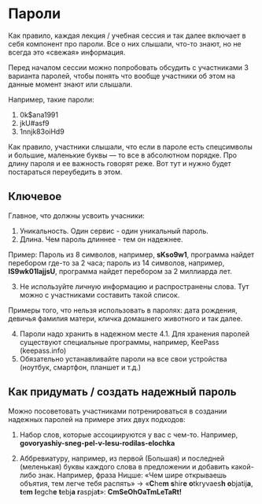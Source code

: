 # Пароли
Как правило, каждая лекция / учебная сессия и так далее включает в себя компонент про пароли. Все о них слышали, что-то знают, но не всегда это «свежая» информация.

Перед началом сессии можно попробовать обсудить с участниками 3 варианта паролей, чтобы понять что вообще участники об этом на данные момент знают или слышали.

Например, такие пароли:
1. 0k$ana1991
2. jkU#asf9
3. 1nnjk83oiHd9

Как правило, участники слышали, что если в пароле есть спецсимволы и большие, маленькие буквы — то все в абсолютном порядке. Про длину пароля и ее важность говорят реже. Вот тут и нужно будет постараться переубедить в этом.

## Ключевое
Главное, что должны усвоить учасники:
1. Уникальность. Один сервис - один уникальный пароль.
2. Длина. Чем пароль длиннее - тем он надежнее.

Пример:
Пароль из 8 символов, например, **sKso9w1**, программа найдет перебором где-то за 2 часа; пароль из 14 символов, например, **IS9wk01lajjsU**, программа найдет перебором за 2 миллиарда лет.

3. Не используйте личную информацию и распространены слова.
Тут можно с участниками составить такой список.

Примеры того, что нельзя использовать в паролях:
дата рождения, девичья фамилия матери, кличка домашнего животного и так далее.

4. Пароли надо хранить в надежном месте
  4.1. Для хранения паролей существуют специальные программы, например, KeePass (keepass.info)
5. Обязательно устанавливайте пароли на все свои устройства (ноутбук, смартфон, планшет и т.д.)

## Как придумать / создать надежный пароль
Можно посоветовать участниками потренироваться в создании надежных паролей на примере этих двух подходов:
1. Набор слов, которые ассоциируются у вас с чем-то.
Например, **govoryashiy-sneg-pel-v-lesu-rodilas-elochka**

2. Аббревиатуру, например, из первой (Большая) и последней (меленькая) буквы каждого слова в предложении и добавить какой-либо знак.
Например, фраза Ницше: «Чем шире открываешь объятия, тем легче тебя распять» → «**C**he**m** **s**hir**e** **o**tkryvaes**h** **o**bjatij**a**, **t**e**m** **l**egch**e** **t**ebj**a** **r**aspja**t**»: **CmSeOhOaTmLeTaRt!**
